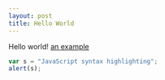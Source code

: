 ```yaml
---
layout: post
title: Hello World
---
```

Hello world! [an example](http://example.com/ "Title")

```javascript
var s = "JavaScript syntax highlighting";
alert(s);
```